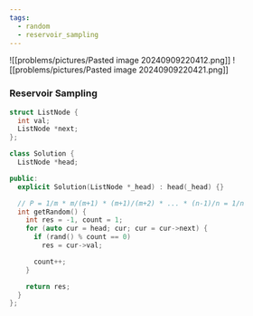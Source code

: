 ```yaml
---
tags:
  - random
  - reservoir_sampling
---
```

![[problems/pictures/Pasted image 20240909220412.png]]
![[problems/pictures/Pasted image 20240909220421.png]]


### Reservoir Sampling

```c++
struct ListNode {
  int val;
  ListNode *next;
};

class Solution {
  ListNode *head;

public:
  explicit Solution(ListNode *_head) : head(_head) {}

  // P = 1/m * m/(m+1) * (m+1)/(m+2) * ... * (n-1)/n = 1/n
  int getRandom() {
    int res = -1, count = 1;
    for (auto cur = head; cur; cur = cur->next) {
      if (rand() % count == 0)
        res = cur->val;

      count++;
    }

    return res;
  }
};
```